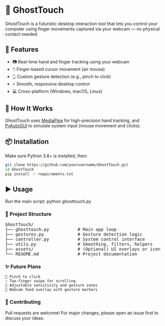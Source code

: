 # 👻 GhostTouch
GhostTouch is a futuristic desktop interaction tool that lets you control your computer using finger movements captured via your webcam — no physical contact needed.

## 🚀 Features

- 📷 Real-time hand and finger tracking using your webcam
- 🖱️ Finger-based cursor movement (air mouse)
- 👆 Custom gesture detection (e.g., pinch to click)
- ⚡ Smooth, responsive desktop control
- 💻 Cross-platform (Windows, macOS, Linux)

## 🧠 How It Works

GhostTouch uses [MediaPipe](https://google.github.io/mediapipe/) for high-precision hand tracking, and [PyAutoGUI](https://pyautogui.readthedocs.io/en/latest/) to simulate system input (mouse movement and clicks).

## 📦 Installation

Make sure Python 3.8+ is installed, then:

```bash
git clone https://github.com/yourusername/GhostTouch.git
cd GhostTouch
pip install -r requirements.txt

```
## ▶️ Usage

Run the main script:    python ghosttouch.py


### 📁 Project Structure

<pre>GhostTouch/
├── ghosttouch.py           # Main app loop
├── gestures.py             # Gesture detection logic
├── controller.py           # System control interface
├── utils.py                # Smoothing, filters, helpers
├── assets/                 # (Optional) UI overlays or icons
└── README.md               # Project documentation</pre>



### ✨ Future Plans

    🤏 Pinch to click
    ✌️ Two-finger swipe for scrolling
    📐 Adjustable sensitivity and gesture zones
    🎥 Webcam feed overlay with gesture markers


### 🙌 Contributing

Pull requests are welcome! For major changes, please open an issue first to discuss your ideas.
